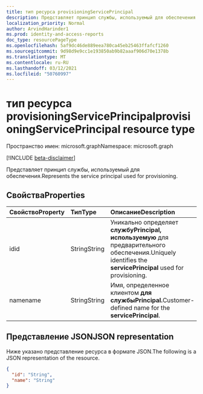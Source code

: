 ```yaml
---
title: тип ресурса provisioningServicePrincipal
description: Представляет принцип службы, используемый для обеспечения.
localization_priority: Normal
author: ArvindHarinder1
ms.prod: identity-and-access-reports
doc_type: resourcePageType
ms.openlocfilehash: 5af9dc46de889eea780ca45eb25463ffafcf1260
ms.sourcegitcommit: 9d98d9e9cc1e193850ab9b82aaaf906d70e1378b
ms.translationtype: MT
ms.contentlocale: ru-RU
ms.lasthandoff: 03/12/2021
ms.locfileid: "50760997"
---
```

# <a name="provisioningserviceprincipal-resource-type"></a><span data-ttu-id="83536-103">тип ресурса provisioningServicePrincipal</span><span class="sxs-lookup"><span data-stu-id="83536-103">provisioningServicePrincipal resource type</span></span>

<span data-ttu-id="83536-104">Пространство имен: microsoft.graph</span><span class="sxs-lookup"><span data-stu-id="83536-104">Namespace: microsoft.graph</span></span>

[!INCLUDE [beta-disclaimer](../../includes/beta-disclaimer.md)]

<span data-ttu-id="83536-105">Представляет принцип службы, используемый для обеспечения.</span><span class="sxs-lookup"><span data-stu-id="83536-105">Represents the service principal used for provisioning.</span></span> 

## <a name="properties"></a><span data-ttu-id="83536-106">Свойства</span><span class="sxs-lookup"><span data-stu-id="83536-106">Properties</span></span>

| <span data-ttu-id="83536-107">Свойство</span><span class="sxs-lookup"><span data-stu-id="83536-107">Property</span></span>     | <span data-ttu-id="83536-108">Тип</span><span class="sxs-lookup"><span data-stu-id="83536-108">Type</span></span>        | <span data-ttu-id="83536-109">Описание</span><span class="sxs-lookup"><span data-stu-id="83536-109">Description</span></span> |
|:-------------|:------------|:------------|
|<span data-ttu-id="83536-110">id</span><span class="sxs-lookup"><span data-stu-id="83536-110">id</span></span>|<span data-ttu-id="83536-111">String</span><span class="sxs-lookup"><span data-stu-id="83536-111">String</span></span>|<span data-ttu-id="83536-112">Уникально определяет **службуPrincipal, используемую** для предварительного обеспечения.</span><span class="sxs-lookup"><span data-stu-id="83536-112">Uniquely identifies the **servicePrincipal** used for provisioning.</span></span>|
|<span data-ttu-id="83536-113">name</span><span class="sxs-lookup"><span data-stu-id="83536-113">name</span></span>|<span data-ttu-id="83536-114">String</span><span class="sxs-lookup"><span data-stu-id="83536-114">String</span></span>| <span data-ttu-id="83536-115">Имя, определенное клиентом **для службыPrincipal.**</span><span class="sxs-lookup"><span data-stu-id="83536-115">Customer-defined name for the **servicePrincipal**.</span></span>|

## <a name="json-representation"></a><span data-ttu-id="83536-116">Представление JSON</span><span class="sxs-lookup"><span data-stu-id="83536-116">JSON representation</span></span>

<span data-ttu-id="83536-117">Ниже указано представление ресурса в формате JSON.</span><span class="sxs-lookup"><span data-stu-id="83536-117">The following is a JSON representation of the resource.</span></span>

<!-- {
  "blockType": "resource",
  "optionalProperties": [

  ],
  "@odata.type": "microsoft.graph.provisioningServicePrincipal",
  "baseType": null
}-->

```json
{
  "id": "String",
  "name": "String"
}
```

<!-- uuid: 16cd6b66-4b1a-43a1-adaf-3a886856ed98
2019-02-04 14:57:30 UTC -->
<!-- {
  "type": "#page.annotation",
  "description": "provisioningServicePrincipal resource",
  "keywords": "",
  "section": "documentation",
  "tocPath": ""
}-->


